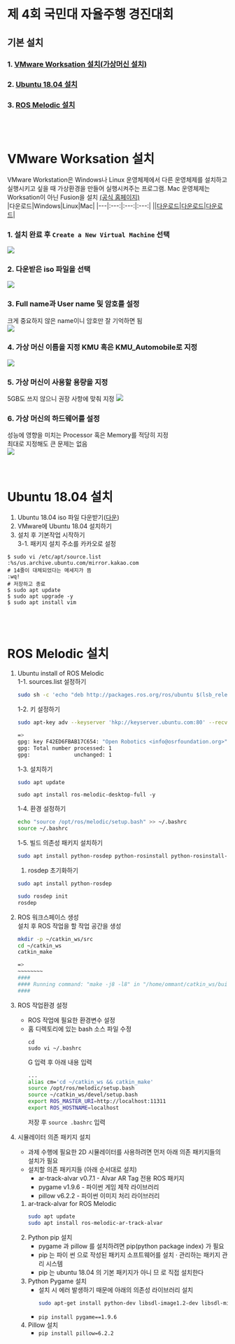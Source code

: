 # 제 4회 국민대 자율주행 경진대회

## 기본 설치   
   ### 1. [VMware Worksation 설치(가상머신 설치)](#Vmware-Workstation-설치)
   ### 2. [Ubuntu 18.04 설치](#Ubuntu-18.04-설치)
   ### 3. [ROS Melodic 설치](#ROS-Melodic-설치)      

<br><br>   

# VMware Worksation 설치
VMware Workstation은 Windows나 Linux 운영체제에서 다른 운영체제를 설치하고 실행시키고 싶을 때 가상환경을 만들어 실행시켜주는 프로그램. Mac 운영체제는 Worksation이 아닌 Fusion을 설치
<a href="https://www.vmware.com/kr/products/workstation-player/workstation-player-evaluation.html">(공식 홈페이지)</a>   
|다운로드|Windows|Linux|Mac|
|---|:---:|:---:|:---:|
||<a href="https://www.vmware.com/go/getplayer-win">다운로드</a>|<a href="https://www.vmware.com/go/getplayer-linux">다운로드</a>|<a href="https://www.vmware.com/kr/products/fusion/fusion-evaluation.html">다운로드</a>|    

### 1. 설치 완료 후 `Create a New Virtual Machine` 선택   
<img src="https://ommant.com/imgs/KMU_Automobile/001.png"></img>   

### 2. 다운받은 iso 파일을 선택   
<img src="https://ommant.com/imgs/KMU_Automobile/002.png"></img>   

### 3. Full name과 User name 및 암호를 설정
크게 중요하지 않은 name이니 암호만 잘 기억하면 됨   
<img src="https://ommant.com/imgs/KMU_Automobile/003.png"></img>   

### 4. 가상 머신 이름을 지정 KMU 혹은 KMU_Automobile로 지정   
<img src="https://ommant.com/imgs/KMU_Automobile/004.png"></img>   

### 5. 가상 머신이 사용할 용량을 지정   
5GB도 쓰지 않으니 권장 사항에 맞춰 지정
<img src="https://ommant.com/imgs/KMU_Automobile/005.png"></img>   

### 6. 가상 머신의 하드웨어를 설정
성능에 영향을 미치는 Processor 혹은 Memory를 적당히 지정   
최대로 지정해도 큰 문제는 없음   
<img src="https://ommant.com/imgs/KMU_Automobile/006.png"></img>   
<br><br>

# Ubuntu 18.04 설치
1. Ubuntu 18.04 iso 파일 다운받기(<a href="https://cloud.ommant.com/index.php/s/nzGaT2TD5qSmNtb">다운</a>)
2. VMware에 Ubuntu 18.04 설치하기   
3. 설치 후 기본작업 시작하기   
   3-1. 패키지 설치 주소를 카카오로 설정   
```
$ sudo vi /etc/apt/source.list
:%s/us.archive.ubuntu.com/mirror.kakao.com
# 14줄이 대체되었다는 메세지가 뜸
:wq!
# 저장하고 종료
$ sudo apt update
$ sudo apt upgrade -y
$ sudo apt install vim
```
<br><br>   

# ROS Melodic 설치    
1. Ubuntu install of ROS Melodic   
    1-1. sources.list 설정하기
    ```bash
    sudo sh -c 'echo "deb http://packages.ros.org/ros/ubuntu $(lsb_release -sc)     main" > /etc/apt/sources.list.d/ros-latest.list'
    ```
    1-2. 키 설정하기
    ```bash
    sudo apt-key adv --keyserver 'hkp://keyserver.ubuntu.com:80' --recv-key C1CF6E31E6BADE8868B172B4F42ED6FBAB17C654

    =>
    gpg: key F42ED6FBAB17C654: "Open Robotics <info@osrfoundation.org>" not changed
    gpg: Total number processed: 1
    gpg:              unchanged: 1
    ```
    1-3. 설치하기
    ```bash
    sudo apt update
    ```
    ```
    sudo apt install ros-melodic-desktop-full -y
    ```
    1-4. 환경 설정하기
    ```bash
    echo "source /opt/ros/melodic/setup.bash" >> ~/.bashrc
    source ~/.bashrc
    ```
    1-5. 빌드 의존성 패키지 설치하기   
    ```bash
    sudo apt install python-rosdep python-rosinstall python-rosinstall-generator python-wstool build-essential -y
    ```
    1. rosdep 초기화하기
    ```bash
    sudo apt install python-rosdep

    sudo rosdep init
    rosdep
    ```
2. ROS 워크스페이스 생성   
설치 후 ROS 작업을 할 작업 공간을 생성
    ```bash
    mkdir -p ~/catkin_ws/src
    cd ~/catkin_ws
    catkin_make

    =>
    ~~~~~~~~
    ####
    #### Running command: "make -j8 -l8" in "/home/ommant/catkin_ws/build"
    ####
    ```
3. ROS 작업환경 설정   
    * ROS 작업에 필요한 환경변수 설정   
    * 홈 디렉토리에 있는 bash 소스 파일 수정
        ```
        cd
        sudo vi ~/.bashrc
        ```
        G 입력 후 아래 내용 입력   
        ```bash
        ...
        alias cm='cd ~/catkin_ws && catkin_make'
        source /opt/ros/melodic/setup.bash
        source ~/catkin_ws/devel/setup.bash
        export ROS_MASTER_URI=http://localhost:11311
        export ROS_HOSTNAME=localhost
        ```
        저장 후 `source .bashrc` 입력
4. 시뮬레이터 의존 패키지 설치   
    * 과제 수행에 필요한 2D 시뮬레이터를 사용하려면 먼저 아래 의존 패키지들의 설치가 필요
    * 설치할 의존 패키지들 (아래 순서대로 설치)   
        * ar-track-alvar v0.7.1     - Alvar AR Tag 전용 ROS 패키지
        * pygame v1.9.6             - 파이썬 게임 제작 라이브러리
        * pillow v6.2.2             - 파이썬 이미지 처리 라이브러리   

    1. ar-track-alvar for ROS Melodic   
        ```bash
        sudo apt update   
        sudo apt install ros-melodic-ar-track-alvar
        ```
    2. Python pip 설치
        * pygame 과 pillow 를 설치하려면 pip(python package index) 가 필요
        * pip 는 파이 썬 으로 작성된 패키지 소프트웨어를 설치 · 관리하는 패키지 관리 시스템
        * pip 는 ubuntu 18.04 의 기본 패키지가 아니 므 로 직접 설치한다
    3. Python Pygame 설치
        * 설치 시 에러 발생하기 때문에 아래의 의존성 라이브러리 설치
            ```bash
            sudo apt-get install python-dev libsdl-image1.2-dev libsdl-mixer1.2-dev libsdl-ttf2.0-dev libsdl1.2-dev libsmpeg-dev python-numpy subversion libportmidi-dev ffmpeg libswscale-dev libavformat-dev libavcodec-dev libfreetype6-dev
            ```
        * `pip install pygame==1.9.6`
    4. Pillow 설치
        * `pip install pillow=6.2.2`
